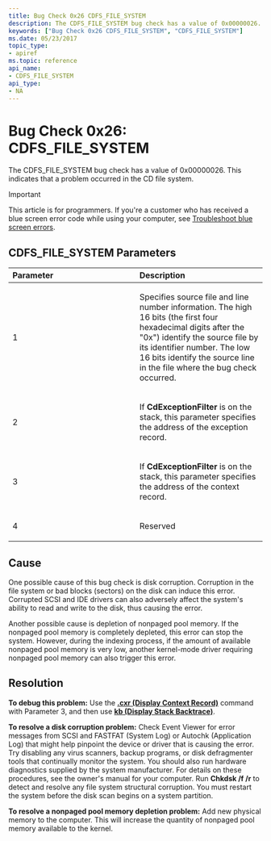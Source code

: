 ```yaml
---
title: Bug Check 0x26 CDFS_FILE_SYSTEM
description: The CDFS_FILE_SYSTEM bug check has a value of 0x00000026. This indicates that a problem occurred in the CD file system.
keywords: ["Bug Check 0x26 CDFS_FILE_SYSTEM", "CDFS_FILE_SYSTEM"]
ms.date: 05/23/2017
topic_type:
- apiref
ms.topic: reference
api_name:
- CDFS_FILE_SYSTEM
api_type:
- NA
---
```


# Bug Check 0x26: CDFS\_FILE\_SYSTEM


The CDFS\_FILE\_SYSTEM bug check has a value of 0x00000026. This indicates that a problem occurred in the CD file system.

> [!IMPORTANT]
> This article is for programmers. If you're a customer who has received a blue screen error code while using your computer, see [Troubleshoot blue screen errors](https://www.windows.com/stopcode).


## CDFS\_FILE\_SYSTEM Parameters


<table>
<colgroup>
<col width="50%" />
<col width="50%" />
</colgroup>
<thead>
<tr class="header">
<th align="left">Parameter</th>
<th align="left">Description</th>
</tr>
</thead>
<tbody>
<tr class="odd">
<td align="left"><p>1</p></td>
<td align="left"><p>Specifies source file and line number information. The high 16 bits (the first four hexadecimal digits after the "0x") identify the source file by its identifier number. The low 16 bits identify the source line in the file where the bug check occurred.</p></td>
</tr>
<tr class="even">
<td align="left"><p>2</p></td>
<td align="left"><p>If <strong>CdExceptionFilter</strong> is on the stack, this parameter specifies the address of the exception record.</p></td>
</tr>
<tr class="odd">
<td align="left"><p>3</p></td>
<td align="left"><p>If <strong>CdExceptionFilter</strong> is on the stack, this parameter specifies the address of the context record.</p></td>
</tr>
<tr class="even">
<td align="left"><p>4</p></td>
<td align="left"><p>Reserved</p></td>
</tr>
</tbody>
</table>

 

## Cause

One possible cause of this bug check is disk corruption. Corruption in the file system or bad blocks (sectors) on the disk can induce this error. Corrupted SCSI and IDE drivers can also adversely affect the system's ability to read and write to the disk, thus causing the error.

Another possible cause is depletion of nonpaged pool memory. If the nonpaged pool memory is completely depleted, this error can stop the system. However, during the indexing process, if the amount of available nonpaged pool memory is very low, another kernel-mode driver requiring nonpaged pool memory can also trigger this error.

## Resolution

**To debug this problem:** Use the [**.cxr (Display Context Record)**](../debuggercmds/-cxr--display-context-record-.md) command with Parameter 3, and then use [**kb (Display Stack Backtrace)**](../debuggercmds/k--kb--kc--kd--kp--kp--kv--display-stack-backtrace-.md).

**To resolve a disk corruption problem:** Check Event Viewer for error messages from SCSI and FASTFAT (System Log) or Autochk (Application Log) that might help pinpoint the device or driver that is causing the error. Try disabling any virus scanners, backup programs, or disk defragmenter tools that continually monitor the system. You should also run hardware diagnostics supplied by the system manufacturer. For details on these procedures, see the owner's manual for your computer. Run **Chkdsk /f /r** to detect and resolve any file system structural corruption. You must restart the system before the disk scan begins on a system partition.

**To resolve a nonpaged pool memory depletion problem:** Add new physical memory to the computer. This will increase the quantity of nonpaged pool memory available to the kernel.

 

 




